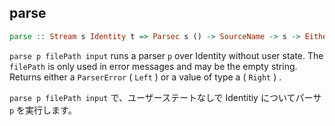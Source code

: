 ## parse

```haskell
parse :: Stream s Identity t => Parsec s () -> SourceName -> s -> Either ParseError a
```

``parse p filePath input`` runs a parser ``p`` over Identity without user state. The ``filePath`` is only used in error messages and may be the empty string. Returns either a ``ParserError`` ( ``Left`` ) or a value of type a ( ``Right`` ) .

``parse p filePath input`` で、ユーザーステートなしで Identitiy についてパーサ ``p`` を実行します。
